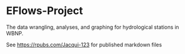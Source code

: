 # EFlows-Project
The data wrangling, analyses, and graphing for hydrological stations in WBNP. 

See https://rpubs.com/Jacqui-123 for published markdown files
